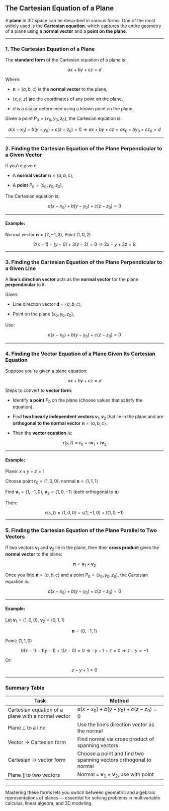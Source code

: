 ## **The Cartesian Equation of a Plane**

A **plane** in 3D space can be described in various forms. One of the most widely used is 
the **Cartesian equation**, which captures the entire geometry of a plane using a **normal vector** 
and a **point on the plane**.

---

### **1. The Cartesian Equation of a Plane**

The **standard form** of the Cartesian equation of a plane is:

$$
ax + by + cz = d
$$

Where:

* $\mathbf{n} = \langle a, b, c \rangle$ is the **normal vector** to the plane,


* $(x, y, z)$ are the coordinates of any point on the plane,


* $d$ is a scalar determined using a known point on the plane.


Given a point $P_0 = (x_0, y_0, z_0)$, the Cartesian equation is:

$$
a(x - x_0) + b(y - y_0) + c(z - z_0) = 0
\Rightarrow ax + by + cz = ax_0 + by_0 + cz_0 = d
$$

---

### **2. Finding the Cartesian Equation of the Plane Perpendicular to a Given Vector**

If you're given:

* A **normal vector** $\mathbf{n} = \langle a, b, c \rangle$,


* A **point** $P_0 = (x_0, y_0, z_0)$,


The Cartesian equation is:

$$
a(x - x_0) + b(y - y_0) + c(z - z_0) = 0
$$

---

#### **Example:**

Normal vector $\mathbf{n} = \langle 2, -1, 3 \rangle$, Point $(1, 0, 2)$

$$
2(x - 1) - (y - 0) + 3(z - 2) = 0
\Rightarrow 2x - y + 3z = 8
$$

---

### **3. Finding the Cartesian Equation of the Plane Perpendicular to a Given Line**

A **line’s direction vector** acts as the **normal vector** for the plane **perpendicular** to it.

Given:

* Line direction vector $\mathbf{d} = \langle a, b, c \rangle$,


* Point on the plane $(x_0, y_0, z_0)$,

Use:

$$
a(x - x_0) + b(y - y_0) + c(z - z_0) = 0
$$

---

### **4. Finding the Vector Equation of a Plane Given Its Cartesian Equation**

Suppose you're given a plane equation:

$$
ax + by + cz = d
$$

Steps to convert to **vector form**:

* Identify **a point** $P_0$ on the plane (choose values that satisfy the equation).


* Find **two linearly independent vectors** $\mathbf{v}_1, \mathbf{v}_2$ that lie in the plane and are **orthogonal to the normal vector** $\mathbf{n} = \langle a, b, c \rangle$.


* Then the **vector equation** is:

$$
\mathbf{r}(s, t) = \mathbf{r}_0 + s\mathbf{v}_1 + t\mathbf{v}_2
$$

---

#### **Example:**

Plane: $x + y + z = 1$

Choose point $\mathbf{r}_0 = (1, 0, 0)$, normal $\mathbf{n} = \langle 1, 1, 1 \rangle$

Find $\mathbf{v}_1 = \langle 1, -1, 0 \rangle$, $\mathbf{v}_2 = \langle 1, 0, -1 \rangle$ (both orthogonal to $\mathbf{n}$)

Then:

$$
\mathbf{r}(s, t) = \langle 1, 0, 0 \rangle + s\langle 1, -1, 0 \rangle + t\langle 1, 0, -1 \rangle
$$

---

### **5. Finding the Cartesian Equation of the Plane Parallel to Two Vectors**

If two vectors $\mathbf{v}_1$ and $\mathbf{v}_2$ lie in the plane, then their **cross product** gives the **normal vector** to the plane:

$$
\mathbf{n} = \mathbf{v}_1 \times \mathbf{v}_2
$$

Once you find $\mathbf{n} = \langle a, b, c \rangle$ and a point $P_0 = (x_0, y_0, z_0)$, the Cartesian equation is:

$$
a(x - x_0) + b(y - y_0) + c(z - z_0) = 0
$$

---

#### **Example:**

Let $\mathbf{v}_1 = \langle 1, 0, 0 \rangle$, $\mathbf{v}_2 = \langle 0, 1, 1 \rangle$

$$
\mathbf{n} = \langle 0, -1, 1 \rangle
$$

Point: $(1, 1, 0)$

$$
0(x - 1) -1(y - 1) + 1(z - 0) = 0
\Rightarrow -y + 1 + z = 0 \Rightarrow z - y = -1
$$

Or:

$$
z - y + 1 = 0
$$

---

### Summary Table

| Task                                               | Method                                                            |
| -------------------------------------------------- | ----------------------------------------------------------------- |
| Cartesian equation of a plane with a normal vector | $a(x - x_0) + b(y - y_0) + c(z - z_0) = 0$                        |
| Plane ⟂ to a line                                  | Use the line’s direction vector as the normal                     |
| Vector → Cartesian form                            | Find normal via cross product of spanning vectors                 |
| Cartesian → vector form                            | Choose a point and find two spanning vectors orthogonal to normal |
| Plane ∥ to two vectors                             | Normal = $\mathbf{v}_1 \times \mathbf{v}_2$, use with point       |

---

Mastering these forms lets you switch between geometric and algebraic representations of planes — essential for solving problems in multivariable calculus, linear algebra, and 3D modeling.

